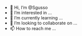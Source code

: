 - 👋 Hi, I’m @Sgusso
- 👀 I’m interested in ...
- 🌱 I’m currently learning ...
- 💞️ I’m looking to collaborate on ...
- 📫 How to reach me ...

<!---
Sgusso/Sgusso is a ✨ special ✨ repository because its `README.md` (this file) appears on your GitHub profile.
You can click the Preview link to take a look at your changes.
--->
